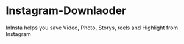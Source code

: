 # Instagram-Downlaoder
InInsta helps you save Video, Photo, Storys, reels and Highlight from Instagram
